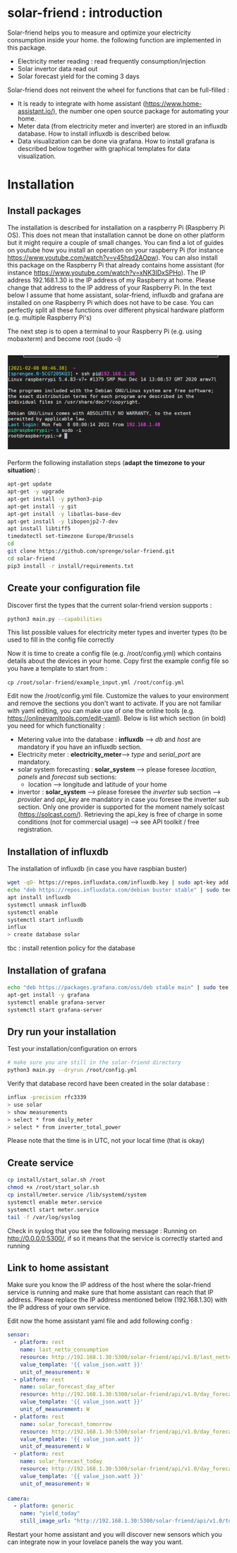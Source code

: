 # solar-friend : introduction

Solar-friend helps you to measure and optimize your electricity consumption inside your home.  the following function are implemented in this package.

- Electricity meter reading : read frequently consumption/injection
- Solar invertor data read out
- Solar forecast yield for the coming 3 days

Solar-friend does not reinvent the wheel for functions that can be full-filled :

- It is ready to integrate with home assistant (https://www.home-assistant.io/), the number one open source package for automating your home.
- Meter data (from electricity meter and inverter) are stored in an influxdb database.  How to install influxdb is described below.
- Data visualization can be done via grafana.  How to install grafana is described below together with graphical templates for data visualization.

# Installation

## Install packages

The installation is described for installation on a raspberry Pi (Raspberry Pi OS).  This does not mean that installation cannot be done on other platform but it might require a couple of small changes.  You can find a lot of guides on youtube how you install an operation on your raspberry Pi (for instance https://www.youtube.com/watch?v=y45hsd2AOpw).  You can also install this package on the Raspberry Pi that already contains home assistant (for instance https://www.youtube.com/watch?v=xNK3IDxSPHo).  The IP address 192.168.1.30 is the IP address of my Raspberry at home.  Please change that address to the IP address of your Raspberry Pi.  In the text below I assume that home assistant, solar-friend, influxdb and grafana are installed on one Raspberry Pi which does not have to be case.  You can perfectly split all these functions over different physical hardware platform (e.g. multiple Raspberry Pi's)

The next step is to open a terminal to your Raspberry Pi (e.g. using mobaxterm) and become root (sudo -i) 

## ![image-20210208084817569](./image-20210208084817569.png)



Perform the following installation steps (**adapt the timezone to your situation**) :

```bash
apt-get update
apt-get -y upgrade
apt-get install -y python3-pip
apt-get install -y git
apt-get install -y libatlas-base-dev
apt-get install -y libopenjp2-7-dev
apt install libtiff5
timedatectl set-timezone Europe/Brussels
cd
git clone https://github.com/sprenge/solar-friend.git
cd solar-friend
pip3 install -r install/requirements.txt
```
## Create your configuration file

Discover first the types that the current solar-friend version supports :

```bash
python3 main.py --capabilities
```
This list possible values for electricity meter types and inverter types (to be used to fill in the config file correctly

Now it is time to create a config file (e.g. /root/config.yml) which contains details about the devices in your home.  Copy first the example config file so you have a template to start from :

`cp /root/solar-friend/example_input.yml /root/config.yml`

Edit now the /root/config.yml file.  Customize the values to your environment and remove the sections you don't want to activate.  If you are not familiar with yaml editing, you can make use of one the online tools (e.g. https://onlineyamltools.com/edit-yaml).  Below is list which section (in bold) you need for which functionality :

- Metering value into the database : **influxdb** --> *db* and *host* are mandatory if you have an influxdb section.
- Electricity meter : **electricity_meter**--> *type* and *serial_port* are mandatory.
- solar system forecasting : **solar_system** --> please foresee *location*, *panels* and *forecast* sub sections:
  - location --> longitude and latitude of your home
- invertor : **solar_system** --> please foresee the *inverter* sub section --> *provider* and *api_key* are mandatory in case you foresee the inverter sub section.  Only one provider is supported for the moment namely solcast (https://solcast.com/).  Retrieving the api_key is free of charge in some conditions (not for commercial usage) --> see API toolkit / free registration.

## Installation of influxdb

The installation of  influxdb (in case you have raspbian buster)

```bash
wget -qO- https://repos.influxdata.com/influxdb.key | sudo apt-key add -
echo "deb https://repos.influxdata.com/debian buster stable" | sudo tee  /etc/apt/sources.list.d/influxdb.list
apt install influxdb
systemctl unmask influxdb
systemctl enable 
systemctl start influxdb
influx
> create database solar
```
tbc : install retention policy for the database



## Installation of grafana 

```bash
echo "deb https://packages.grafana.com/oss/deb stable main" | sudo tee -a /etc/apt/sources.list.d/grafana.list
apt-get install -y grafana
systemctl enable grafana-server
systemctl start grafana-server
```



## Dry run your installation

Test your installation/configuration on errors

```bash
# make sure you are still in the solar-friend directory
python3 main.py --dryrun /root/config.yml
```

Verify that database record have been created in the solar database :

```bash
influx -precision rfc3339
> use solar
> show measurements
> select * from daily_meter
> select * from inverter_total_power
```

Please note that the time is in UTC, not your local time (that is okay)

## Create service

```bash
cp install/start_solar.sh /root
chmod +x /root/start_solar.sh
cp install/meter.service /lib/systemd/system
systemctl enable meter.service
systemctl start meter.service
tail -f /var/log/syslog
```

Check in syslog that you see the following message :  Running on http://0.0.0.0:5300/, if so it means that the service is correctly started and running

## Link to home assistant

Make sure you know the IP address of the host where the solar-friend service is running and make sure that home assistant can reach that IP address.  Please replace the IP address mentioned below (192.168.1.30) with the IP address of your own service.

Edit now the home assistant yaml file and add following config :

```yaml
sensor:
  - platform: rest
    name: last_netto_consumption
    resource: http://192.168.1.30:5300/solar-friend/api/v1.0/last_netto_consumption
    value_template: '{{ value_json.watt }}'
    unit_of_measurement: W
  - platform: rest
    name: solar_forecast_day_after
    resource: http://192.168.1.30:5300/solar-friend/api/v1.0/day_forecast/day_after
    value_template: '{{ value_json.watt }}'
    unit_of_measurement: W
  - platform: rest
    name: solar_forecast_tomorrow
    resource: http://192.168.1.30:5300/solar-friend/api/v1.0/day_forecast/tomorrow
    value_template: '{{ value_json.watt }}'
    unit_of_measurement: W
  - platform: rest
    name: solar_forecast_today
    resource: http://192.168.1.30:5300/solar-friend/api/v1.0/day_forecast/today
    value_template: '{{ value_json.watt }}'
    unit_of_measurement: W

camera:
  - platform: generic
    name: "yield_today"
    still_image_url: "http://192.168.1.30:5300/solar-friend/api/v1.0/today_yield.png"
```

Restart your home assistant and you will discover new sensors which you can integrate now in your lovelace panels the way you want.
